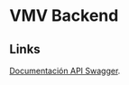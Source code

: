 # VMV Backend

## Links

[Documentación API Swagger](https://vmv-back.up.railway.app/api/v1/api-docs/#/).
